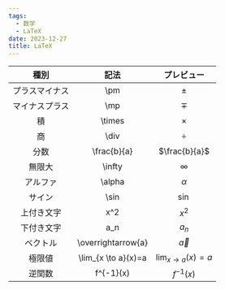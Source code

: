 ```yaml
---
tags:
  - 数学
  - LaTeX
date: 2023-12-27
title: LaTeX
---
```

| 種別 | 記法 | プレビュー |
| :--: | :--: | :--: |
| プラスマイナス | \\pm | $\pm$ |
| マイナスプラス | \\mp | $\mp$ |
| 積 | \\times | $\times$ |
| 商 | \\div | $\div$ |
| 分数 | \\frac{b}{a} | $\frac{b}{a}$ |
| 無限大 | \\infty | $\infty$ |
| アルファ | \\alpha | $\alpha$ |
| サイン | \\sin | $\sin$ |
| 上付き文字 | x^2 | $x^2$ |
| 下付き文字 | a_n | $a_n$ |
| ベクトル | \\overrightarrow{a} | $\overrightarrow{a}$ |
| 極限値 | \\lim_{x \to a}(x)=a | $\lim_{x \to a}(x)=a$
| 逆関数 | f^{-1}(x) | $f^{-1}(x)$ |
